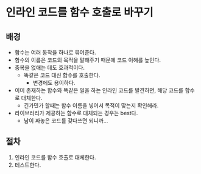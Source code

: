 # 인라인 코드를 함수 호출로 바꾸기
## 배경
- 함수는 여러 동작을 하나로 묶어준다.
- 함수의 이름은 코드의 목적을 말해주기 때문에 코드 이해를 높인다.
- 중복을 없애는 데도 효과적이다.
  - 똑같은 코드 대신 함수를 호출한다.
    - 변경에도 용이하다.
- 이미 존재하는 함수와 똑같은 일을 하는 인라인 코드를 발견하면, 해당 코드를 함수로 대체한다.
  - 긴가민가 할때는 함수 이름을 넣어서 목적이 맞는지 확인해라.
- 라이브러리가 제공하는 함수로 대체되는 경우는 best다.
  - 남이 짜놓은 코드를 갖다쓰면 되니까...

## 절차 
1. 인라인 코드를 함수 호출로 대체한다.
2. 테스트한다.